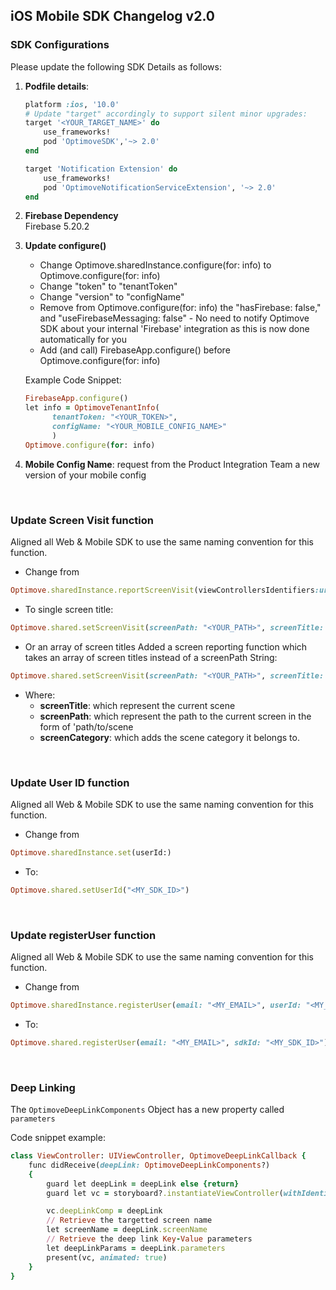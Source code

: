 
## iOS Mobile SDK Changelog v2.0

### SDK Configurations

Please update the following SDK Details as follows:

 1. **Podfile details**:
	```ruby
	platform :ios, '10.0'
	# Update "target" accordingly to support silent minor upgrades:
	target '<YOUR_TARGET_NAME>' do
	    use_frameworks!
	    pod 'OptimoveSDK','~> 2.0'
	end

	target 'Notification Extension' do
	    use_frameworks!
	    pod 'OptimoveNotificationServiceExtension', '~> 2.0'
	end
	```

 2. **Firebase Dependency**  
Firebase 5.20.2

 3. **Update configure()**  

	- Change Optimove.sharedInstance.configure(for: info) to Optimove.configure(for: info) 
	- Change "token" to "tenantToken"
	- Change "version" to "configName"
	- Remove from Optimove.configure(for: info) the "hasFirebase: false," and "useFirebaseMessaging: false" - No need to notify Optimove SDK about your internal 'Firebase' integration as this is now done automatically for you
	- Add (and call) FirebaseApp.configure() before Optimove.configure(for: info) 

	Example Code Snippet:
	```ruby
	FirebaseApp.configure()
	let info = OptimoveTenantInfo(
          tenantToken: "<YOUR_TOKEN>",
          configName: "<YOUR_MOBILE_CONFIG_NAME>"
          )
    Optimove.configure(for: info)
	```

 4. **Mobile Config Name**: request from the Product Integration Team a new version of your mobile config

<br/>

### Update Screen Visit function
Aligned all Web & Mobile SDK to use the same naming convention for this function.

- Change from 
```ruby
Optimove.sharedInstance.reportScreenVisit(viewControllersIdentifiers:url:category)
```

- To single screen title:
```ruby
Optimove.shared.setScreenVisit(screenPath: "<YOUR_PATH>", screenTitle: "<YOUR_TITLE>", screenCategory: "<OPTIONAL: YOUR_CATEGORY>")
```
- Or an array of screen titles
Added a screen reporting function which takes an array of screen titles instead of a screenPath String: 
```ruby
Optimove.shared.setScreenVisit(screenPath: "<YOUR_PATH>", screenTitle: screenTitleArray, screenCategory: "<OPTIONAL: YOUR_CATEGORY>")
```

- Where:
	 - **screenTitle**: which represent the current scene
	 - **screenPath**: which represent the path to the current screen in the form of 'path/to/scene
	 - **screenCategory**: which adds the scene category it belongs to. 

<br/>

### Update User ID function
Aligned all Web & Mobile SDK to use the same naming convention for this function.
- Change from 
```ruby
Optimove.sharedInstance.set(userId:)
```

- To:
```ruby
Optimove.shared.setUserId("<MY_SDK_ID>")
```
<br/>

### Update registerUser function
Aligned all Web & Mobile SDK to use the same naming convention for this function.
- Change from 
```ruby
Optimove.sharedInstance.registerUser(email: "<MY_EMAIL>", userId: "<MY_SDK_ID>")
```

- To:
```ruby
Optimove.shared.registerUser(email: "<MY_EMAIL>", sdkId: "<MY_SDK_ID>")
```
<br/>

### Deep Linking
The `OptimoveDeepLinkComponents` Object has a new property called `parameters`

Code snippet example:
```ruby
class ViewController: UIViewController, OptimoveDeepLinkCallback {
    func didReceive(deepLink: OptimoveDeepLinkComponents?)
    {
        guard let deepLink = deepLink else {return}
        guard let vc = storyboard?.instantiateViewController(withIdentifier: "deepLinkVc") as? DeepLinkViewController else { return }

        vc.deepLinkComp = deepLink
        // Retrieve the targetted screen name
        let screenName = deepLink.screenName
        // Retrieve the deep link Key-Value parameters
        let deepLinkParams = deepLink.parameters
        present(vc, animated: true)
    }
}
```
